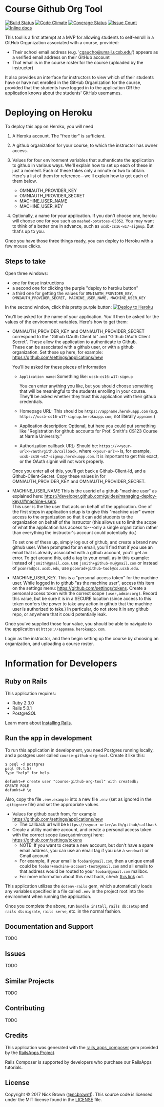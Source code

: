 Course Github Org Tool
================

[![Build Status](https://travis-ci.org/UCSB-CS-Using-GitHub-In-Courses/course-github-org-tool.svg?branch=master)](https://travis-ci.org/UCSB-CS-Using-GitHub-In-Courses/course-github-org-tool)
[![Code Climate](https://codeclimate.com/github/UCSB-CS-Using-GitHub-In-Courses/course-github-org-tool/badges/gpa.svg)](https://codeclimate.com/github/UCSB-CS-Using-GitHub-In-Courses/course-github-org-tool)
[![Coverage Status](https://coveralls.io/repos/github/UCSB-CS-Using-GitHub-In-Courses/course-github-org-tool/badge.svg?branch=master)](https://coveralls.io/github/UCSB-CS-Using-GitHub-In-Courses/course-github-org-tool?branch=master)
[![Issue Count](https://codeclimate.com/github/UCSB-CS-Using-GitHub-In-Courses/course-github-org-tool/badges/issue_count.svg)](https://codeclimate.com/github/UCSB-CS-Using-GitHub-In-Courses/course-github-org-tool)
[![Inline docs](http://inch-ci.org/github/UCSB-CS-Using-GitHub-In-Courses/course-github-org-tool.svg?branch=master)](http://inch-ci.org/github/UCSB-CS-Using-GitHub-In-Courses/course-github-org-tool)

This tool is a first attempt at a MVP for allowing students to self-enroll in a GitHub Organization associated with a course, provided:

* Their school email address (e.g. 'cgaucho@umail.ucsb.edu') appears as a verified email address on their GitHub account
* That email is in the course roster for the course (uploaded by the instructor)

It also provides an interface for instructors to view which of their students have or have not enrolled in the GitHub Organization for the course, provided that the students have logged in to the application OR the application knows about the students' GitHub usernames.

Deploying on Heroku
===================

To deploy this app on Heroku, you will need 

1. A Heroku account.  The "free tier" is sufficient.

1. A github organization for your course, to which the instructor has owner access.

1. Values for four environment variables that authenticate the application to github in various ways.  We'll explain how to set up each of these in just a moment.  Each of these takes only a minute or two to obtain.   Here's a list of them for reference&mdash;we'll explain how to get each of them below.
    * OMNIAUTH_PROVIDER_KEY
    * OMNIAUTH_PROVIDER_SECRET
    * MACHINE_USER_NAME
    * MACHINE_USER_KEY

1. Optionally, a name for your application.  If you don't choose one, heroku will choose one for you such as `mashed-potatoes-85352`.  You may want to think of a better one in advance, such as `ucsb-cs16-w17-signup`.  But that's up to you.

Once you have those three things ready, you can deploy to Heroku with a few mouse clicks.

Steps to take
-------------

Open three windows: 
* one for these instructions
* a second one for clicking the purple "deploy to heroku button"
* a third one for getting the values for `OMNIAUTH_PROVIDER_KEY, OMNIAUTH_PROVIDER_SECRET, MACHINE_USER_NAME, MACHINE_USER_KEY`

In the second window, click this pretty purple button: [![Deploy to Heroku](https://www.herokucdn.com/deploy/button.png)](https://heroku.com/deploy)

You'll be asked for the name of your application.  You'll then be asked for the values of the environment variables.  Here's how to get them:

* OMNIAUTH_PROVIDER_KEY and OMNIAUTH_PROVIDER_SECRET correspond to the "Github OAuth Client Id" and 
    "Github OAuth Client Secret".  These allow the application to authenticate to Github.    
    These can be associated with a github user, or with a github organization.  Set these up here, 
    for example: <https://github.com/settings/applications/new>  
    
    You'll be asked for these pieces of information
    
    * `Application name`: Something like: `ucsb-cs16-w17-signup`
    
        You can enter anything you like, but you should choose something that will be meaningful
        to the students enrolling in your course.  They'll be asked whether they trust this application with their
        github credentials.   
        
        
    * Homepage URL: This should be `https://appname.herokuapp.com` (e.g. `https://ucsb-cs16-w17-signup.herokuapp.com`, not
        literally `appname`.)

    * Application description: Optional, but here you could put something like "Registration for github accounts
        for Prof. Smith's CS123 Course at Narnia University."
        
    * Authorization callback URL: Should be: `https://<<your-url>>/auth/github/callback`, where `<<your-url>>` is, for example, `ucsb-cs16-w17-signup.herokuapp.com`.   It is important to get this exact, or the OAuth signin will not work properly.

    
    Once you enter all of this, you'll get back a Github-Client-Id, and a Github-Client-Secret.  Copy these values in for
    OMNIAUTH_PROVIDER_KEY and OMNIAUTH_PROVIDER_SECRET.

* MACHINE_USER_NAME  This is the userid of a github "machine user" as explained 
    here:     <https://developer.github.com/guides/managing-deploy-keys/#machine-users>.   
    This user is the the user that acts on
    behalf of the application.   One of the first steps in application setup is to give this "machine user" owner access
    to the organization so that it can add students to the organization on behalf of the instructor (this allows us to
    limit the scope of what the application has access to---only a single organization rather than everything the 
    instructor's account could potentially do.)
    
    To set one of these up, simply log out of github, and create a brand new github user.  When prompted for an email,
    you'll find that if you use an email that is already associated with a github account, you'll get an error.  To
    get around this, add a tag to your email, as in this example: instead of `jsmith@gmail.com`, use `jsmith+github-mu@gmail.com` or instead of `pconrad@cs.ucsb.edu`, use `pconrad+github-tool@cs.ucsb.edu`.
   
* MACHINE_USER_KEY.  This is a "personal access token" for the machine user.  While logged in to github "as the machine user", access this 
    item on the settings menu: <https://github.com/settings/tokens>. Create a personal access token with the 
    correct scope `(user,admin:org)`.  Record this value, but be sure it is in a SECURE location (since access to this
    token confers the power to take any action in github that the machine user is authorized to take.)  In particular,
    do not store it in any github repo, or anywhere that it could potentially leak.

Once you've supplied those four value, you should be able to navigate to the application at `https://appname.herokuapp.com`.

Login as the instructor, and then begin setting up the course by choosing an organization, and uploading a course roster.

Information for Developers
==========================

Ruby on Rails
-------------

This application requires:

- Ruby 2.3.0
- Rails 5.0.1
- PostgreSQL

Learn more about [Installing Rails](http://railsapps.github.io/installing-rails.html).

Run the app in development
--------------------------

To run this application in development, you need Postgres running locally, and a postgres user called `course-github-org-tool`.  Create it like this:

```
$ psql -d postgres
psql (9.4.5)
Type "help" for help.

defunkt=# create user "course-github-org-tool" with createdb;
CREATE ROLE
defunkt=# \q
```

Also, copy the file `.env.example` into a new file `.env` (set as ignored in the `.gitignore` file) and set the appropriate values.
* Values for github oauth from, for example <https://github.com/settings/applications/new>
  * The callback url will be `https://<<your-url>>/auth/github/callback`
* Create a utility machine account, and create a personal access token with the correct scope (user,admin:org) here: <https://github.com/settings/tokens>
  * NOTE: If you want to create a new account, but don't have a spare email address, you can use an email tag if you use a `sendmail` or Gmail account
  * For example, if your email is `foobar@gmail.com`, then a unique email could be `foobar+machine-account-test@gmail.com` and all emails to that address would be routed to your `foobar@gmail.com` mailbox.
  * For more information about this neat hack, check [this link](https://www.cs.rutgers.edu/~watrous/plus-signs-in-email-addresses.html) out.

This application utilizes the `dotenv-rails` gem, which automatically loads any variables specified in a file called `.env` in the project root into the environment when running the application.

Once you complete the above, run `bundle install`, `rails db:setup` and `rails db:migrate`, `rails serve`, etc. in the normal fashion.

Documentation and Support
-------------------------

TODO

Issues
-------------

TODO

Similar Projects
----------------

TODO

Contributing
------------

TODO

Credits
-------

This application was generated with the [rails_apps_composer](https://github.com/RailsApps/rails_apps_composer) gem
provided by the [RailsApps Project](http://railsapps.github.io/).

Rails Composer is supported by developers who purchase our RailsApps tutorials.

License
-------

Copyright © 2017 Nick Brown ([@ncbrown1](https://github.com/ncbrown1)). This source code is licensed under the MIT license found in the [LICENSE](https://github.com/ncbrown1/course-github-org-tool/blob/master/LICENSE) file.
